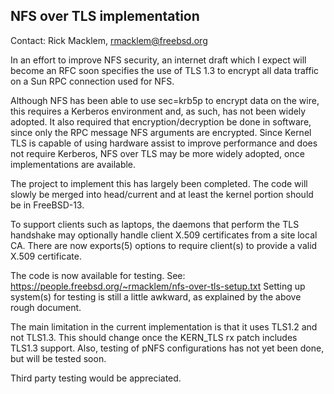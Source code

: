 ## NFS over TLS implementation ##

Contact: Rick Macklem, <rmacklem@freebsd.org>  

In an effort to improve NFS security, an internet draft
which I expect will become an RFC soon specifies the
use of TLS 1.3 to encrypt all data traffic on a Sun RPC
connection used for NFS.

Although NFS has been able to use sec=krb5p to encrypt data
on the wire, this requires a Kerberos environment and, as
such, has not been widely adopted. It also required that
encryption/decryption be done in software, since only the
RPC message NFS arguments are encrypted.
Since Kernel TLS is capable of using hardware assist to
improve performance and does not require Kerberos, NFS
over TLS may be more widely adopted, once implementations
are available.

The project to implement this has largely been completed.
The code will slowly be merged into head/current and at least
the kernel portion should be in FreeBSD-13.

To support clients such as laptops, the daemons that perform the TLS
handshake may optionally handle client X.509 certificates from a
site local CA. There are now exports(5) options to require client(s) to
provide a valid X.509 certificate.

The code is now available for testing. See:
https://people.freebsd.org/~rmacklem/nfs-over-tls-setup.txt
Setting up system(s) for testing is still a little awkward, as explained
by the above rough document.

The main limitation in the current implementation is that it uses TLS1.2
and not TLS1.3. This should change once the KERN_TLS rx patch includes
TLS1.3 support.
Also, testing of pNFS configurations has not yet been done, but will
be tested soon.

Third party testing would be appreciated.

